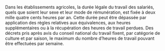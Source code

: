 Dans les établissements agricoles, la durée légale du travail des salariés, quels que soient leur sexe et leur mode de rémunération, est fixée à deux mille quatre cents heures par an.
Cette durée peut être dépassée par application des règles relatives aux équivalences, aux heures supplémentaires ou à la récupération des heures de travail perdues.
Des décrets pris après avis du conseil national du travail fixent, par catégorie de culture et par saison, le maximum du nombre d’heures de travail pouvant être effectuées par semaine.